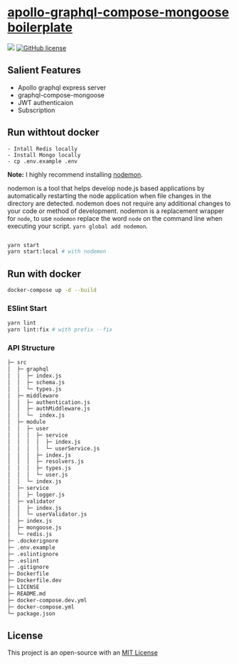 # [apollo-graphql-compose-mongoose boilerplate](https://github.com/abdghani/apollo-graphql-compose-mongoose)

[![](https://img.shields.io/badge/author-@abdullah-blue.svg)](https://github.com/abdghani)
[![GitHub license](https://img.shields.io/github/license/abdghani/apollo-graphql-compose-mongoose)](https://github.com/abdghani/apollo-graphql-compose-mongoose/blob/master/LICENSE)

## Salient Features
- Apollo graphql express server
- graphql-compose-mongoose
- JWT authenticaion
- Subscription


## Run withtout docker

```
- Intall Redis locally
- Install Mongo locally
- cp .env.example .env
```


**Note:** I highly recommend installing [nodemon](https://github.com/remy/nodemon).

nodemon is a tool that helps develop node.js based applications by automatically restarting the node application when file changes in the directory are detected.
nodemon does not require any additional changes to your code or method of development. nodemon is a replacement wrapper for `node`, to use `nodemon` replace the word `node` on the command line when executing your script.
`yarn global add nodemon`.



```bash

yarn start
yarn start:local # with nodemon
```

## Run with docker

```bash
docker-compose up -d --build
```

### ESlint Start

```bash
yarn lint
yarn lint:fix # with prefix --fix
```

### API Structure

```bash
├─ src
│  ├─ graphql
│  │  ├─ index.js
│  │  ├─ schema.js
│  │  └─ types.js
│  ├─ middleware
│  │  ├─ authentication.js
│  │  ├─ authMiddleware.js
│  │  └─  index.js
│  ├─ module
│  │  ├─ user
│  │  │  ├─ service
│  │  │  │  ├─ index.js
│  │  │  │  └─ userService.js
│  │  │  ├─ index.js
│  │  │  ├─ resolvers.js
│  │  │  ├─ types.js
│  │  │  └─ user.js
│  │  └─ index.js
│  ├─ service
│  │  ├─ logger.js
│  ├─ validator
│  │  ├─ index.js
│  │  └─ userValidator.js
│  ├─ index.js
│  ├─ mongoose.js
│  └─ redis.js
├─ .dockerignore
├─ .env.example
├─ .eslintignore
├─ .eslint
├─ .gitignore
├─ Dockerfile
├─ Dockerfile.dev
├─ LICENSE
├─ README.md
├─ docker-compose.dev.yml
├─ docker-compose.yml
└─ package.json
```

## License

This project is an open-source with an [MIT License](https://github.com/abdghani/apollo-graphql-compose-mongoose/blob/master/LICENSE)
